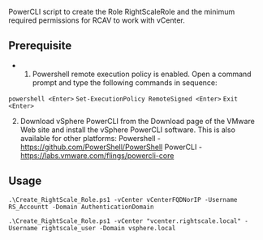 PowerCLI script to create the Role RightScaleRole and the minimum required permissions for RCAV to work with vCenter. 


Prerequisite
-------------
- 1. Powershell remote execution policy is enabled. Open a command prompt and type the following commands in sequence:

`powershell <Enter>`
`Set-ExecutionPolicy RemoteSigned <Enter>`
`Exit <Enter>`

2. Download vSphere PowerCLI from the Download page of the VMware Web site and install the vSphere PowerCLI software. This is also available for other platforms:
Powershell - https://github.com/PowerShell/PowerShell
PowerCLI - https://labs.vmware.com/flings/powercli-core

Usage
-------------

`.\Create_RightScale_Role.ps1 -vCenter vCenterFQDNorIP -Username RS_Accountt -Domain AuthenticationDomain`

`.\Create_RightScale_Role.ps1 -vCenter "vcenter.rightscale.local" -Username rightscale_user -Domain vsphere.local`

